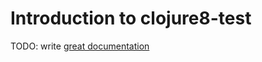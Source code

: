 # Introduction to clojure8-test

TODO: write [great documentation](http://jacobian.org/writing/what-to-write/)
